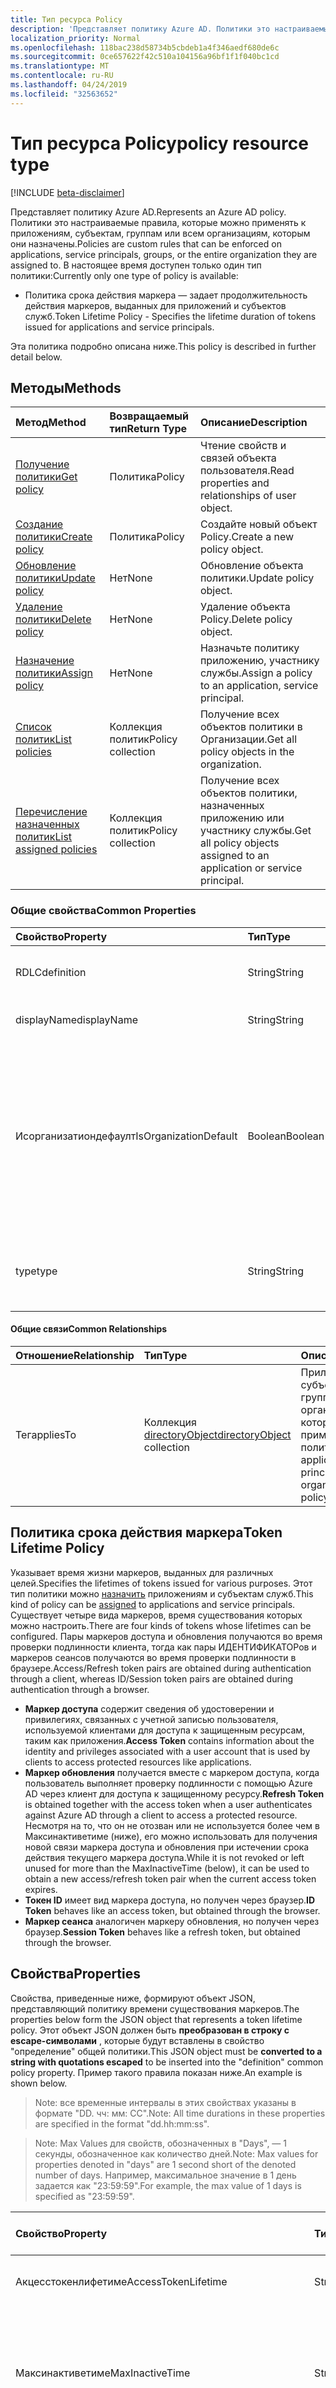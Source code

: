 ```yaml
---
title: Тип ресурса Policy
description: 'Представляет политику Azure AD. Политики это настраиваемые правила, которые можно применять к приложениям, субъектам, группам или всем организациям, которым они назначены. В настоящее время доступен только один тип политики:'
localization_priority: Normal
ms.openlocfilehash: 118bac238d58734b5cbdeb1a4f346aedf680de6c
ms.sourcegitcommit: 0ce657622f42c510a104156a96bf1f1f040bc1cd
ms.translationtype: MT
ms.contentlocale: ru-RU
ms.lasthandoff: 04/24/2019
ms.locfileid: "32563652"
---
```

# <a name="policy-resource-type"></a><span data-ttu-id="f593a-105">Тип ресурса Policy</span><span class="sxs-lookup"><span data-stu-id="f593a-105">policy resource type</span></span>

[!INCLUDE [beta-disclaimer](../../includes/beta-disclaimer.md)]

<span data-ttu-id="f593a-106">Представляет политику Azure AD.</span><span class="sxs-lookup"><span data-stu-id="f593a-106">Represents an Azure AD policy.</span></span> <span data-ttu-id="f593a-107">Политики это настраиваемые правила, которые можно применять к приложениям, субъектам, группам или всем организациям, которым они назначены.</span><span class="sxs-lookup"><span data-stu-id="f593a-107">Policies are custom rules that can be enforced on applications, service principals, groups, or the entire organization they are assigned to.</span></span> <span data-ttu-id="f593a-108">В настоящее время доступен только один тип политики:</span><span class="sxs-lookup"><span data-stu-id="f593a-108">Currently only one type of policy is available:</span></span>

- <span data-ttu-id="f593a-109">Политика срока действия маркера — задает продолжительность действия маркеров, выданных для приложений и субъектов служб.</span><span class="sxs-lookup"><span data-stu-id="f593a-109">Token Lifetime Policy - Specifies the lifetime duration of tokens issued for applications and service principals.</span></span>

<span data-ttu-id="f593a-110">Эта политика подробно описана ниже.</span><span class="sxs-lookup"><span data-stu-id="f593a-110">This policy is described in further detail below.</span></span>

## <a name="methods"></a><span data-ttu-id="f593a-111">Методы</span><span class="sxs-lookup"><span data-stu-id="f593a-111">Methods</span></span>
| <span data-ttu-id="f593a-112">Метод</span><span class="sxs-lookup"><span data-stu-id="f593a-112">Method</span></span>       | <span data-ttu-id="f593a-113">Возвращаемый тип</span><span class="sxs-lookup"><span data-stu-id="f593a-113">Return Type</span></span>  |<span data-ttu-id="f593a-114">Описание</span><span class="sxs-lookup"><span data-stu-id="f593a-114">Description</span></span>|
|:---------------|:--------|:----------|
| [<span data-ttu-id="f593a-115">Получение политики</span><span class="sxs-lookup"><span data-stu-id="f593a-115">Get policy</span></span>](../api/policy-get.md) |<span data-ttu-id="f593a-116">Политика</span><span class="sxs-lookup"><span data-stu-id="f593a-116">Policy</span></span>|<span data-ttu-id="f593a-117">Чтение свойств и связей объекта пользователя.</span><span class="sxs-lookup"><span data-stu-id="f593a-117">Read properties and relationships of user object.</span></span>|
|[<span data-ttu-id="f593a-118">Создание политики</span><span class="sxs-lookup"><span data-stu-id="f593a-118">Create policy</span></span>](../api/policy-post.md)|<span data-ttu-id="f593a-119">Политика</span><span class="sxs-lookup"><span data-stu-id="f593a-119">Policy</span></span>|<span data-ttu-id="f593a-120">Создайте новый объект Policy.</span><span class="sxs-lookup"><span data-stu-id="f593a-120">Create a new policy object.</span></span>|
|[<span data-ttu-id="f593a-121">Обновление политики</span><span class="sxs-lookup"><span data-stu-id="f593a-121">Update policy</span></span>](../api/policy-update.md)|<span data-ttu-id="f593a-122">Нет</span><span class="sxs-lookup"><span data-stu-id="f593a-122">None</span></span>|<span data-ttu-id="f593a-123">Обновление объекта политики.</span><span class="sxs-lookup"><span data-stu-id="f593a-123">Update policy object.</span></span>|
|[<span data-ttu-id="f593a-124">Удаление политики</span><span class="sxs-lookup"><span data-stu-id="f593a-124">Delete policy</span></span>](../api/policy-delete.md)|<span data-ttu-id="f593a-125">Нет</span><span class="sxs-lookup"><span data-stu-id="f593a-125">None</span></span>|<span data-ttu-id="f593a-126">Удаление объекта Policy.</span><span class="sxs-lookup"><span data-stu-id="f593a-126">Delete policy object.</span></span>|
|[<span data-ttu-id="f593a-127">Назначение политики</span><span class="sxs-lookup"><span data-stu-id="f593a-127">Assign policy</span></span>](../api/policy-assign.md)|<span data-ttu-id="f593a-128">Нет</span><span class="sxs-lookup"><span data-stu-id="f593a-128">None</span></span>|<span data-ttu-id="f593a-129">Назначьте политику приложению, участнику службы.</span><span class="sxs-lookup"><span data-stu-id="f593a-129">Assign a policy to an application, service principal.</span></span>|
|[<span data-ttu-id="f593a-130">Список политик</span><span class="sxs-lookup"><span data-stu-id="f593a-130">List policies</span></span>](../api/policy-list.md)|<span data-ttu-id="f593a-131">Коллекция политик</span><span class="sxs-lookup"><span data-stu-id="f593a-131">Policy collection</span></span>|<span data-ttu-id="f593a-132">Получение всех объектов политики в Организации.</span><span class="sxs-lookup"><span data-stu-id="f593a-132">Get all policy objects in the organization.</span></span>|
|[<span data-ttu-id="f593a-133">Перечисление назначенных политик</span><span class="sxs-lookup"><span data-stu-id="f593a-133">List assigned policies</span></span>](../api/policy-list-assigned.md)|<span data-ttu-id="f593a-134">Коллекция политик</span><span class="sxs-lookup"><span data-stu-id="f593a-134">Policy collection</span></span>|<span data-ttu-id="f593a-135">Получение всех объектов политики, назначенных приложению или участнику службы.</span><span class="sxs-lookup"><span data-stu-id="f593a-135">Get all policy objects assigned to an application or service principal.</span></span>|

### <a name="common-properties"></a><span data-ttu-id="f593a-136">Общие свойства</span><span class="sxs-lookup"><span data-stu-id="f593a-136">Common Properties</span></span>
| <span data-ttu-id="f593a-137">Свойство</span><span class="sxs-lookup"><span data-stu-id="f593a-137">Property</span></span>     | <span data-ttu-id="f593a-138">Тип</span><span class="sxs-lookup"><span data-stu-id="f593a-138">Type</span></span>   |<span data-ttu-id="f593a-139">Описание</span><span class="sxs-lookup"><span data-stu-id="f593a-139">Description</span></span>|
|:---------------|:--------|:----------|
|<span data-ttu-id="f593a-140">RDLC</span><span class="sxs-lookup"><span data-stu-id="f593a-140">definition</span></span>|<span data-ttu-id="f593a-141">String</span><span class="sxs-lookup"><span data-stu-id="f593a-141">String</span></span>|<span data-ttu-id="f593a-142">Строковая версия конкретной политики.</span><span class="sxs-lookup"><span data-stu-id="f593a-142">The string version of the specific policy.</span></span> <span data-ttu-id="f593a-143">См. ниже.</span><span class="sxs-lookup"><span data-stu-id="f593a-143">See below.</span></span> <span data-ttu-id="f593a-144">Обязательный.</span><span class="sxs-lookup"><span data-stu-id="f593a-144">Required.</span></span>|
|<span data-ttu-id="f593a-145">displayName</span><span class="sxs-lookup"><span data-stu-id="f593a-145">displayName</span></span>|<span data-ttu-id="f593a-146">String</span><span class="sxs-lookup"><span data-stu-id="f593a-146">String</span></span>|<span data-ttu-id="f593a-147">Настраиваемое имя политики.</span><span class="sxs-lookup"><span data-stu-id="f593a-147">A custom name for the policy.</span></span> <span data-ttu-id="f593a-148">Обязательный.</span><span class="sxs-lookup"><span data-stu-id="f593a-148">Required.</span></span>|
|<span data-ttu-id="f593a-149">Исорганизатиондефаулт</span><span class="sxs-lookup"><span data-stu-id="f593a-149">IsOrganizationDefault</span></span>|<span data-ttu-id="f593a-150">Boolean</span><span class="sxs-lookup"><span data-stu-id="f593a-150">Boolean</span></span>|<span data-ttu-id="f593a-151">Если задано значение true, активируется эта политика.</span><span class="sxs-lookup"><span data-stu-id="f593a-151">If set to true, activates this policy.</span></span> <span data-ttu-id="f593a-152">Для одного и того же типа политики может быть задано несколько политик, но только одна из них может быть активирована в качестве организации по умолчанию.</span><span class="sxs-lookup"><span data-stu-id="f593a-152">There can be many policies for the same policy type, but only one can be activated as the organization default.</span></span> <span data-ttu-id="f593a-153">НеОбязательное значение по умолчанию — false.</span><span class="sxs-lookup"><span data-stu-id="f593a-153">Optional, default value is false.</span></span>|
|<span data-ttu-id="f593a-154">type</span><span class="sxs-lookup"><span data-stu-id="f593a-154">type</span></span>|<span data-ttu-id="f593a-155">String</span><span class="sxs-lookup"><span data-stu-id="f593a-155">String</span></span>|<span data-ttu-id="f593a-156">Указывает тип политики.</span><span class="sxs-lookup"><span data-stu-id="f593a-156">Specifies the type of policy.</span></span> <span data-ttu-id="f593a-157">В настоящее время необходимо указать "Токенлифетимеполици".</span><span class="sxs-lookup"><span data-stu-id="f593a-157">Currently must be "TokenLifetimePolicy".</span></span> <span data-ttu-id="f593a-158">Обязательный.</span><span class="sxs-lookup"><span data-stu-id="f593a-158">Required.</span></span>|

#### <a name="common-relationships"></a><span data-ttu-id="f593a-159">Общие связи</span><span class="sxs-lookup"><span data-stu-id="f593a-159">Common Relationships</span></span>
|<span data-ttu-id="f593a-160">Отношение</span><span class="sxs-lookup"><span data-stu-id="f593a-160">Relationship</span></span>|<span data-ttu-id="f593a-161">Тип</span><span class="sxs-lookup"><span data-stu-id="f593a-161">Type</span></span>|<span data-ttu-id="f593a-162">Описание</span><span class="sxs-lookup"><span data-stu-id="f593a-162">Description</span></span>|
|:-------------|:-----------|:-----------|
|<span data-ttu-id="f593a-163">Тег</span><span class="sxs-lookup"><span data-stu-id="f593a-163">appliesTo</span></span>|<span data-ttu-id="f593a-164">Коллекция [directoryObject](../resources/directoryobject.md)</span><span class="sxs-lookup"><span data-stu-id="f593a-164">[directoryObject](../resources/directoryobject.md) collection</span></span>|<span data-ttu-id="f593a-165">Приложения, субъекты службы, группы или организация, к которым применяется политика.</span><span class="sxs-lookup"><span data-stu-id="f593a-165">The applications, service principals, groups, or organization the policy applies to.</span></span>|

## <a name="token-lifetime-policy"></a><span data-ttu-id="f593a-166">Политика срока действия маркера</span><span class="sxs-lookup"><span data-stu-id="f593a-166">Token Lifetime Policy</span></span>
<span data-ttu-id="f593a-167">Указывает время жизни маркеров, выданных для различных целей.</span><span class="sxs-lookup"><span data-stu-id="f593a-167">Specifies the lifetimes of tokens issued for various purposes.</span></span> <span data-ttu-id="f593a-168">Этот тип политики можно [назначить](../api/policy-assign.md) приложениям и субъектам служб.</span><span class="sxs-lookup"><span data-stu-id="f593a-168">This kind of policy can be [assigned](../api/policy-assign.md) to applications and service principals.</span></span> <span data-ttu-id="f593a-169">Существует четыре вида маркеров, время существования которых можно настроить.</span><span class="sxs-lookup"><span data-stu-id="f593a-169">There are four kinds of tokens whose lifetimes can be configured.</span></span> <span data-ttu-id="f593a-170">Пары маркеров доступа и обновления получаются во время проверки подлинности клиента, тогда как пары ИДЕНТИФИКАТОРов и маркеров сеансов получаются во время проверки подлинности в браузере.</span><span class="sxs-lookup"><span data-stu-id="f593a-170">Access/Refresh token pairs are obtained during authentication through a client, whereas ID/Session token pairs are obtained during authentication through a browser.</span></span>

- <span data-ttu-id="f593a-171">**Маркер доступа** содержит сведения об удостоверении и привилегиях, связанных с учетной записью пользователя, используемой клиентами для доступа к защищенным ресурсам, таким как приложения.</span><span class="sxs-lookup"><span data-stu-id="f593a-171">**Access Token** contains information about the identity and privileges associated with a user account that is used by clients to access protected resources like applications.</span></span>
- <span data-ttu-id="f593a-172">**Маркер обновления** получается вместе с маркером доступа, когда пользователь выполняет проверку подлинности с помощью Azure AD через клиент для доступа к защищенному ресурсу.</span><span class="sxs-lookup"><span data-stu-id="f593a-172">**Refresh Token** is obtained together with the access token when a user authenticates against Azure AD through a client to access a protected resource.</span></span> <span data-ttu-id="f593a-173">Несмотря на то, что он не отозван или не используется более чем в Максинактиветиме (ниже), его можно использовать для получения новой связи маркера доступа и обновления при истечении срока действия текущего маркера доступа.</span><span class="sxs-lookup"><span data-stu-id="f593a-173">While it is not revoked or left unused for more than the MaxInactiveTime (below), it can be used to obtain a new access/refresh token pair when the current access token expires.</span></span>
- <span data-ttu-id="f593a-174">**Токен ID** имеет вид маркера доступа, но получен через браузер.</span><span class="sxs-lookup"><span data-stu-id="f593a-174">**ID Token** behaves like an access token, but obtained through the browser.</span></span>
- <span data-ttu-id="f593a-175">**Маркер сеанса** аналогичен маркеру обновления, но получен через браузер.</span><span class="sxs-lookup"><span data-stu-id="f593a-175">**Session Token** behaves like a refresh token, but obtained through the browser.</span></span>

## <a name="properties"></a><span data-ttu-id="f593a-176">Свойства</span><span class="sxs-lookup"><span data-stu-id="f593a-176">Properties</span></span>
<span data-ttu-id="f593a-177">Свойства, приведенные ниже, формируют объект JSON, представляющий политику времени существования маркеров.</span><span class="sxs-lookup"><span data-stu-id="f593a-177">The properties below form the JSON object that represents a token lifetime policy.</span></span> <span data-ttu-id="f593a-178">Этот объект JSON должен быть **преобразован в строку с escape-символами** , которые будут вставлены в свойство "определение" общей политики.</span><span class="sxs-lookup"><span data-stu-id="f593a-178">This JSON object must be **converted to a string with quotations escaped** to be inserted into the "definition" common policy property.</span></span> <span data-ttu-id="f593a-179">Пример такого правила показан ниже.</span><span class="sxs-lookup"><span data-stu-id="f593a-179">An example is shown below.</span></span>

><span data-ttu-id="f593a-180">Note: все временные интервалы в этих свойствах указаны в формате "DD. чч: мм: СС".</span><span class="sxs-lookup"><span data-stu-id="f593a-180">Note: All time durations in these properties are specified in the format "dd.hh:mm:ss".</span></span>

><span data-ttu-id="f593a-181">Note: Max Values для свойств, обозначенных в "Days", — 1 секунды, обозначенное как количество дней.</span><span class="sxs-lookup"><span data-stu-id="f593a-181">Note: Max values for properties denoted in "days" are 1 second short of the denoted number of days.</span></span> <span data-ttu-id="f593a-182">Например, максимальное значение в 1 день задается как "23:59:59".</span><span class="sxs-lookup"><span data-stu-id="f593a-182">For example, the max value of 1 days is specified as "23:59:59".</span></span>

| <span data-ttu-id="f593a-183">Свойство</span><span class="sxs-lookup"><span data-stu-id="f593a-183">Property</span></span>     | <span data-ttu-id="f593a-184">Тип</span><span class="sxs-lookup"><span data-stu-id="f593a-184">Type</span></span>   |<span data-ttu-id="f593a-185">Описание</span><span class="sxs-lookup"><span data-stu-id="f593a-185">Description</span></span>| <span data-ttu-id="f593a-186">Минимальное значение</span><span class="sxs-lookup"><span data-stu-id="f593a-186">Min Value</span></span> | <span data-ttu-id="f593a-187">Максимальное значение</span><span class="sxs-lookup"><span data-stu-id="f593a-187">Max Value</span></span> | <span data-ttu-id="f593a-188">Значение по умолчанию</span><span class="sxs-lookup"><span data-stu-id="f593a-188">Default Value</span></span>|
|:---------------|:--------|:----------|:--------|:--------|:----|
|<span data-ttu-id="f593a-189">Акцесстокенлифетиме</span><span class="sxs-lookup"><span data-stu-id="f593a-189">AccessTokenLifetime</span></span>|<span data-ttu-id="f593a-190">String</span><span class="sxs-lookup"><span data-stu-id="f593a-190">String</span></span>|<span data-ttu-id="f593a-191">Управляет тем, как долго считаются действительными **маркеры доступа и идентификаторы** .</span><span class="sxs-lookup"><span data-stu-id="f593a-191">Controls how long **both access and ID tokens** are considered valid.</span></span>|<span data-ttu-id="f593a-192">10 мин</span><span class="sxs-lookup"><span data-stu-id="f593a-192">10 minutes</span></span>|<span data-ttu-id="f593a-193">1 день</span><span class="sxs-lookup"><span data-stu-id="f593a-193">1 day</span></span>|<span data-ttu-id="f593a-194">1 hour</span><span class="sxs-lookup"><span data-stu-id="f593a-194">1 hour</span></span>|
|<span data-ttu-id="f593a-195">Максинактиветиме</span><span class="sxs-lookup"><span data-stu-id="f593a-195">MaxInactiveTime</span></span>|<span data-ttu-id="f593a-196">String</span><span class="sxs-lookup"><span data-stu-id="f593a-196">String</span></span>|<span data-ttu-id="f593a-197">Управляет тем, как старое значение маркера обновления может быть использовано клиентом для получения новой для получения доступа к ресурсу новой для получения новой новой версии маркера доступа и обновления.</span><span class="sxs-lookup"><span data-stu-id="f593a-197">Controls how old a refresh token can be before a client can no longer use it to retrieve a new access/refresh token pair to access a resource.</span></span>|<span data-ttu-id="f593a-198">10 мин</span><span class="sxs-lookup"><span data-stu-id="f593a-198">10 minutes</span></span>|<span data-ttu-id="f593a-199">90 дней</span><span class="sxs-lookup"><span data-stu-id="f593a-199">90 days</span></span>|<span data-ttu-id="f593a-200">14 дней</span><span class="sxs-lookup"><span data-stu-id="f593a-200">14 days</span></span>|
|<span data-ttu-id="f593a-201">Максажесинглефактор</span><span class="sxs-lookup"><span data-stu-id="f593a-201">MaxAgeSingleFactor</span></span>|<span data-ttu-id="f593a-202">String</span><span class="sxs-lookup"><span data-stu-id="f593a-202">String</span></span>|<span data-ttu-id="f593a-203">Управляет тем, как долго пользователь может продолжать использовать маркеры обновления для получения новых пар маркеров доступа и обновления после последней успешной проверки подлинности с одним фактором.</span><span class="sxs-lookup"><span data-stu-id="f593a-203">Controls how long a user can continue to use refresh tokens to get new access/refresh token pairs after the last time they authenticated successfully with only a single factor.</span></span> <span data-ttu-id="f593a-204">Так как один фактор считается менее безопасным по сравнению с многофакторной проверкой подлинности, рекомендуется задать для этой политики значение равно или меньше, чем Мултифакторрефрештокенмаксаже.</span><span class="sxs-lookup"><span data-stu-id="f593a-204">Because single-factor is considered less secure than multi-factor authentication, it is recommended that this policy is set to an equal or lesser value than the MultiFactorRefreshTokenMaxAge.</span></span>|<span data-ttu-id="f593a-205">10 мин</span><span class="sxs-lookup"><span data-stu-id="f593a-205">10 minutes</span></span>|<span data-ttu-id="f593a-206">до отмены отзыва</span><span class="sxs-lookup"><span data-stu-id="f593a-206">until-revoked</span></span>|<span data-ttu-id="f593a-207">365 дней или до отмены</span><span class="sxs-lookup"><span data-stu-id="f593a-207">365 days or until-revoked</span></span>|
|<span data-ttu-id="f593a-208">Максажемултифактор</span><span class="sxs-lookup"><span data-stu-id="f593a-208">MaxAgeMultiFactor</span></span>|<span data-ttu-id="f593a-209">String</span><span class="sxs-lookup"><span data-stu-id="f593a-209">String</span></span>|<span data-ttu-id="f593a-210">Управляет тем, как долго пользователь может продолжать использовать маркеры обновления для получения новых пар маркеров доступа и обновления после последней успешной проверки подлинности с несколькими факторами.</span><span class="sxs-lookup"><span data-stu-id="f593a-210">Controls how long a user can continue to use refresh tokens to get new access/refresh token pairs after the last time they authenticated successfully with multi factors.</span></span>|<span data-ttu-id="f593a-211">10 мин</span><span class="sxs-lookup"><span data-stu-id="f593a-211">10 minutes</span></span>|<span data-ttu-id="f593a-212">до отмены отзыва</span><span class="sxs-lookup"><span data-stu-id="f593a-212">until-revoked</span></span>|<span data-ttu-id="f593a-213">365 дней или до отмены</span><span class="sxs-lookup"><span data-stu-id="f593a-213">365 days or until-revoked</span></span>|
|<span data-ttu-id="f593a-214">Максажесессионсинглефактор</span><span class="sxs-lookup"><span data-stu-id="f593a-214">MaxAgeSessionSingleFactor</span></span>|<span data-ttu-id="f593a-215">String</span><span class="sxs-lookup"><span data-stu-id="f593a-215">String</span></span>|<span data-ttu-id="f593a-216">Управляет тем, как долго пользователь может продолжать использовать токены сеансов, чтобы получить новые маркеры ID и Session после последней успешной проверки подлинности с одним фактором.</span><span class="sxs-lookup"><span data-stu-id="f593a-216">Controls how long a user can continue to use session tokens to get new ID/session tokens after the last time they authenticated successfully with only a single factor.</span></span> <span data-ttu-id="f593a-217">Так как один фактор считается менее безопасным по сравнению с многофакторной проверкой подлинности, рекомендуется установить для этой политики значение равно или меньше, чем Мултифакторсессионтокенмаксаже.</span><span class="sxs-lookup"><span data-stu-id="f593a-217">Because single-factor is considered less secure than multi-factor authentication, it is recommended that this policy is set to an equal or lesser value than the MultiFactorSessionTokenMaxAge</span></span>|<span data-ttu-id="f593a-218">10 мин</span><span class="sxs-lookup"><span data-stu-id="f593a-218">10 minutes</span></span>|<span data-ttu-id="f593a-219">до отмены отзыва</span><span class="sxs-lookup"><span data-stu-id="f593a-219">until-revoked</span></span>|<span data-ttu-id="f593a-220">365 или пока не отозван</span><span class="sxs-lookup"><span data-stu-id="f593a-220">365 or until-revoked</span></span>|
|<span data-ttu-id="f593a-221">Максажесессионмултифактор</span><span class="sxs-lookup"><span data-stu-id="f593a-221">MaxAgeSessionMultiFactor</span></span>|<span data-ttu-id="f593a-222">String</span><span class="sxs-lookup"><span data-stu-id="f593a-222">String</span></span>|<span data-ttu-id="f593a-223">Управляет тем, как долго пользователь может продолжать использовать токены сеансов, чтобы получить новые маркеры ID и Session после последней успешной проверки подлинности с несколькими факторами.</span><span class="sxs-lookup"><span data-stu-id="f593a-223">Controls how long a user can continue to use session tokens to get new ID/session tokens after the last time they authenticated successfully with multi factors.</span></span>|<span data-ttu-id="f593a-224">10 мин</span><span class="sxs-lookup"><span data-stu-id="f593a-224">10 minutes</span></span>|<span data-ttu-id="f593a-225">до отмены отзыва</span><span class="sxs-lookup"><span data-stu-id="f593a-225">until-revoked</span></span>|<span data-ttu-id="f593a-226">365 или пока не отозван</span><span class="sxs-lookup"><span data-stu-id="f593a-226">365 or until-revoked</span></span>|
|<span data-ttu-id="f593a-227">Version</span><span class="sxs-lookup"><span data-stu-id="f593a-227">Version</span></span>|<span data-ttu-id="f593a-228">Целое</span><span class="sxs-lookup"><span data-stu-id="f593a-228">Integer</span></span>|<span data-ttu-id="f593a-229">Установите значение 1.</span><span class="sxs-lookup"><span data-stu-id="f593a-229">Set value of 1.</span></span> <span data-ttu-id="f593a-230">Обязательный.</span><span class="sxs-lookup"><span data-stu-id="f593a-230">Required.</span></span>|<span data-ttu-id="f593a-231">Нет</span><span class="sxs-lookup"><span data-stu-id="f593a-231">None</span></span>|<span data-ttu-id="f593a-232">Нет</span><span class="sxs-lookup"><span data-stu-id="f593a-232">None</span></span>|<span data-ttu-id="f593a-233">Нет</span><span class="sxs-lookup"><span data-stu-id="f593a-233">None</span></span>|

## <a name="json-representation"></a><span data-ttu-id="f593a-234">Представление JSON</span><span class="sxs-lookup"><span data-stu-id="f593a-234">JSON representation</span></span>
<span data-ttu-id="f593a-235">Ниже представлено описание ресурса в формате JSON.</span><span class="sxs-lookup"><span data-stu-id="f593a-235">Here is a JSON representation of the resource.</span></span>

```json
{
  "definition":["{\"TokenLifetimePolicy\":{\"Version\":1,\"AccessTokenLifetime\":\"8:00:00\",\"MaxInactiveTime\":\"20:00:00\",}}"],
  "displayName":"Test Policy",
  "isOrganizationDefault":false,
  "type":"TokenLifetimePolicy",
}
```
<!--
{
  "type": "#page.annotation",
  "suppressions": [
    "Error: /api-reference/beta/resources/policy.md:\r\n      Exception processing links.\r\n    System.ArgumentException: Link Definition was null. Link text: !INCLUDE [beta-disclaimer](../../includes/beta-disclaimer.md)\r\n      at ApiDoctor.Validation.DocFile.get_LinkDestinations()\r\n      at ApiDoctor.Validation.DocSet.ValidateLinks(Boolean includeWarnings, String[] relativePathForFiles, IssueLogger issues, Boolean requireFilenameCaseMatch, Boolean printOrphanedFiles)"
  ]
}
-->
